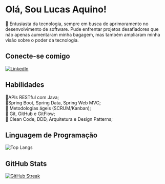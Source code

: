 

# Olá, Sou Lucas Aquino! 

🫡 Entusiasta da tecnologia, sempre em busca de aprimoramento no desenvolvimento de software. Pude enfrentar projetos desafiadores que não apenas aumentaram minha bagagem, mas também ampliaram minha visão sobre o poder da tecnologia.

## Conecte-se comigo

[![LinkedIn](https://img.shields.io/badge/LinkedIn-FFF?style=for-the-badge&logo=linkedin&logoColor=0E76A8)](https://www.linkedin.com/in/lucas-aquino-java/)

## Habilidades 

💠APIs RESTful com Java;  
💠Spring Boot, Spring Data, Spring Web MVC;    
💠 Metodologias ágeis (SCRUM/Kanban);  
💠 Git, GitHub e GitFlow;  
💠 Clean Code, DDD, Arquitetura e Design Patterns;

## Linguagem de Programação 

![Top Langs](https://github-readme-stats-git-masterrstaa-rickstaa.vercel.app/api/top-langs/?username=lucas-aquino350&bg_color=000&border_color=FFF&title_color=FFF&text_color=FFF)

## GitHub Stats

[![GitHub Streak](https://streak-stats.demolab.com/?user=lucas-aquino350&theme=bear&background=000&border=fff&dates=FFF)](https://git.io/streak-stats)

